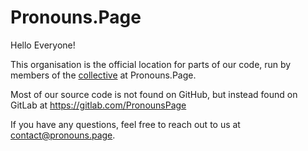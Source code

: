 # Pronouns.Page

Hello Everyone!

This organisation is the official location for parts of our code, run by members of the [collective](https://en.pronouns.page/team) at Pronouns.Page.

Most of our source code is not found on GitHub, but instead found on GitLab at <https://gitlab.com/PronounsPage>

If you have any questions, feel free to reach out to us at <contact@pronouns.page>.
